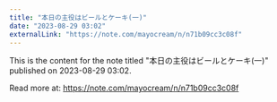 ```yaml
---
title: "本日の主役はビールとケーキ(一)"
date: "2023-08-29 03:02"
externalLink: "https://note.com/mayocream/n/n71b09cc3c08f"
---
```


This is the content for the note titled "本日の主役はビールとケーキ(一)" published on 2023-08-29 03:02.

Read more at: https://note.com/mayocream/n/n71b09cc3c08f
